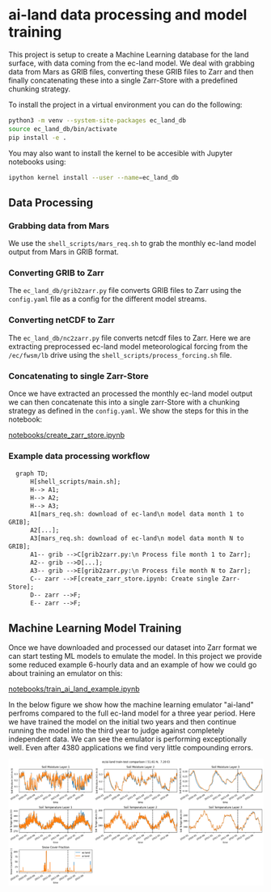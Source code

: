 # ai-land data processing and model training

This project is setup to create a Machine Learning database for the land surface, with data coming from the ec-land model. We deal with grabbing data from Mars as GRIB files, converting these GRIB files to Zarr and then finally concatenating these into a single Zarr-Store with a predefined chunking strategy.

To install the project in a virtual environment you can do the following:
```bash
python3 -m venv --system-site-packages ec_land_db
source ec_land_db/bin/activate
pip install -e .
```
You may also want to install the kernel to be accesible with Jupyter notebooks using:
```bash
ipython kernel install --user --name=ec_land_db
```

## Data Processing

### Grabbing data from Mars

We use the `shell_scripts/mars_req.sh` to grab the monthly ec-land model output from Mars in GRIB format.   

### Converting GRIB to Zarr

The `ec_land_db/grib2zarr.py` file converts GRIB files to Zarr using the `config.yaml` file as a config for the different model streams. 

### Converting netCDF to Zarr

The `ec_land_db/nc2zarr.py` file converts netcdf files to Zarr. Here we are extracting preprocessed ec-land model meteorological forcing from the `/ec/fwsm/lb` drive using the `shell_scripts/process_forcing.sh` file.

### Concatenating to single Zarr-Store

Once we have extracted an processed the monthly ec-land model output we can then concatenate this into a single zarr-Store with a chunking strategy as defined in the `config.yaml`. We show the steps for this in the notebook:

[notebooks/create_zarr_store.ipynb](notebooks/create_zarr_store.ipynb "Concatenating Zarr-Store")

### Example data processing workflow

```mermaid
  graph TD;
      H[shell_scripts/main.sh];
      H--> A1;
      H--> A2;
      H--> A3;
      A1[mars_req.sh: download of ec-land\n model data month 1 to GRIB];
      A2[...]; 
      A3[mars_req.sh: download of ec-land\n model data month N to GRIB];
      A1-- grib -->C[grib2zarr.py:\n Process file month 1 to Zarr];
      A2-- grib -->D[...];
      A3-- grib -->E[grib2zarr.py:\n Process file month N to Zarr];
      C-- zarr -->F[create_zarr_store.ipynb: Create single Zarr-Store];
      D-- zarr -->F;
      E-- zarr -->F;
```

## Machine Learning Model Training

Once we have downloaded and processed our dataset into Zarr format we can start testing ML models to emulate the model. In this project we provide some reduced example 6-hourly data and an example of how we could go about training an emulator on this:

[notebooks/train_ai_land_example.ipynb](notebooks/train_ai_land_example.ipynb "ai-land")

In the below figure we show how the machine learning emulator "ai-land" perfroms compared to the full ec-land model for a three year period. Here we have trained the model on the initial two years and then continue running the model into the third year to judge against completely independent data. We can see the emulator is performing exceptionally well. Even after 4380 applications we find very little compounding errors.

![ec/ai-land comparison](docs/images/ec-ai-land_comp.png "ai-land")

